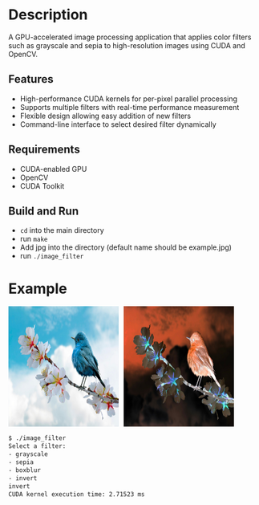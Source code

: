# Description
A GPU-accelerated image processing application that applies color filters such as grayscale and sepia to high-resolution images using CUDA and OpenCV.

## Features
- High-performance CUDA kernels for per-pixel parallel processing
- Supports multiple filters with real-time performance measurement
- Flexible design allowing easy addition of new filters
- Command-line interface to select desired filter dynamically

## Requirements
- CUDA-enabled GPU
- OpenCV 
- CUDA Toolkit

## Build and Run
- ```cd``` into the main directory
- run ```make```
- Add jpg into the directory (default name should be example.jpg)
- run ```./image_filter```

# Example
<div style="display: flex; gap: 10px;">
  <img src="/resources/example.jpg" width="220" height="240" />
  <img src="/resources/output.jpg" width="220" height="240" />
</div>


```
$ ./image_filter 
Select a filter:
- grayscale
- sepia
- boxblur
- invert
invert
CUDA kernel execution time: 2.71523 ms
```
